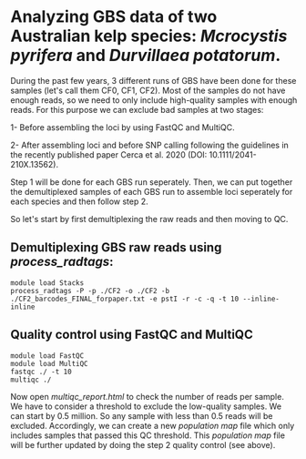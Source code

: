 # Analyzing GBS data of two Australian kelp species: *Mcrocystis pyrifera* and *Durvillaea potatorum*.

During the past few years, 3 different runs of GBS have been done for these samples (let's call them CF0, CF1, CF2).
Most of the samples do not have enough reads, so we need to only include high-quality samples with enough reads. For this purpose we can exclude bad samples at two stages:

1- Before assembling the loci by using FastQC and MultiQC.

2- After assembling loci and before SNP calling following the guidelines in the recently published paper Cerca et al. 2020 (DOI: 10.1111/2041-210X.13562).

Step 1 will be done for each GBS run seperately. Then, we can put together the demultiplexed samples of each GBS run to assemble loci seperately for each species and then follow step 2.

So let's start by first demultiplexing the raw reads and then moving to QC.

## Demultiplexing GBS raw reads using *process_radtags*:

```
module load Stacks
process_radtags -P -p ./CF2 -o ./CF2 -b ./CF2_barcodes_FINAL_forpaper.txt -e pstI -r -c -q -t 10 --inline-inline
```

## Quality control using FastQC and MultiQC

```
module load FastQC
module load MultiQC
fastqc ./ -t 10
multiqc ./
```

Now open *multiqc_report.html* to check the number of reads per sample. We have to consider a threshold to exclude the low-quality samples. We can start by 0.5 million.
So any sample with less than 0.5 reads will be excluded. Accordingly, we can create a new *population map* file which only includes samples that passed this QC threshold. This *population map* file will be further updated by doing the step 2 quality control (see above).
